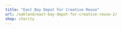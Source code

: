 ```yaml
---
title: "East Bay Depot For Creative Reuse"
url: /oakland/east-bay-depot-for-creative-reuse-2/
shop: charity
---
```

